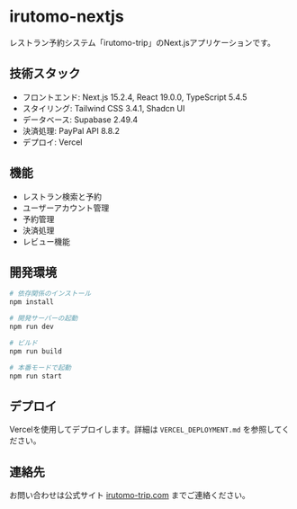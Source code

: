 # irutomo-nextjs

レストラン予約システム「irutomo-trip」のNext.jsアプリケーションです。

## 技術スタック

- フロントエンド: Next.js 15.2.4, React 19.0.0, TypeScript 5.4.5
- スタイリング: Tailwind CSS 3.4.1, Shadcn UI
- データベース: Supabase 2.49.4
- 決済処理: PayPal API 8.8.2
- デプロイ: Vercel

## 機能

- レストラン検索と予約
- ユーザーアカウント管理
- 予約管理
- 決済処理
- レビュー機能

## 開発環境

```bash
# 依存関係のインストール
npm install

# 開発サーバーの起動
npm run dev

# ビルド
npm run build

# 本番モードで起動
npm run start
```

## デプロイ

Vercelを使用してデプロイします。詳細は `VERCEL_DEPLOYMENT.md` を参照してください。

## 連絡先

お問い合わせは公式サイト [irutomo-trip.com](https://irutomo-trip.com) までご連絡ください。 